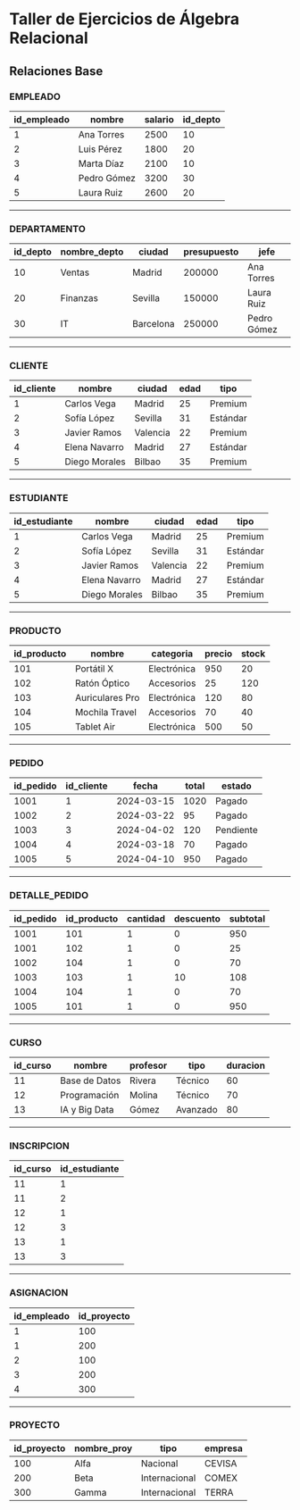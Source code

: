 # Taller de Ejercicios de Álgebra Relacional

## Relaciones Base

### EMPLEADO

| id_empleado | nombre     | salario | id_depto |
|--------------|------------|----------|-----------|
| 1 | Ana Torres  |2500 | 10 |
| 2 | Luis Pérez  |  1800 | 20 |
| 3 | Marta Díaz  | 2100 | 10 |
| 4 | Pedro Gómez |  3200 | 30 |
| 5 | Laura Ruiz  |  2600 | 20 |

---

### DEPARTAMENTO

| id_depto | nombre_depto | ciudad     | presupuesto | jefe |
|-----------|---------------|-------------|-------------|------|
| 10 | Ventas   | Madrid     | 200000 | Ana Torres |
| 20 | Finanzas | Sevilla    | 150000 | Laura Ruiz |
| 30 | IT       | Barcelona  | 250000 | Pedro Gómez |

---

### CLIENTE

| id_cliente | nombre       | ciudad     | edad | tipo |
|-------------|--------------|-------------|------|------|
| 1 | Carlos Vega   | Madrid     | 25 | Premium |
| 2 | Sofía López   | Sevilla    | 31 | Estándar |
| 3 | Javier Ramos  | Valencia   | 22 | Premium |
| 4 | Elena Navarro | Madrid     | 27 | Estándar |
| 5 | Diego Morales | Bilbao     | 35 | Premium |

---

### ESTUDIANTE

| id_estudiante | nombre       | ciudad     | edad | tipo |
|-------------|--------------|-------------|------|------|
| 1 | Carlos Vega   | Madrid     | 25 | Premium |
| 2 | Sofía López   | Sevilla    | 31 | Estándar |
| 3 | Javier Ramos  | Valencia   | 22 | Premium |
| 4 | Elena Navarro | Madrid     | 27 | Estándar |
| 5 | Diego Morales | Bilbao     | 35 | Premium |

---

### PRODUCTO

| id_producto | nombre       | categoria     | precio | stock |
|--------------|--------------|----------------|---------|--------|
| 101 | Portátil X      | Electrónica | 950 | 20 |
| 102 | Ratón Óptico    | Accesorios  | 25  | 120 |
| 103 | Auriculares Pro | Electrónica | 120 | 80 |
| 104 | Mochila Travel  | Accesorios  | 70  | 40 |
| 105 | Tablet Air      | Electrónica | 500 | 50 |

---

### PEDIDO

| id_pedido | id_cliente | fecha       | total | estado |
|------------|-------------|-------------|--------|---------|
| 1001 | 1 | 2024-03-15 | 1020 | Pagado |
| 1002 | 2 | 2024-03-22 | 95 | Pagado |
| 1003 | 3 | 2024-04-02 | 120 | Pendiente |
| 1004 | 4 | 2024-03-18 | 70 | Pagado |
| 1005 | 5 | 2024-04-10 | 950 | Pagado |

---

### DETALLE_PEDIDO

| id_pedido | id_producto | cantidad | descuento | subtotal |
|-------------|--------------|-----------|------------|------------|
| 1001 | 101 | 1 | 0 | 950 |
| 1001 | 102 | 1 | 0 | 25 |
| 1002 | 104 | 1 | 0 | 70 |
| 1003 | 103 | 1 | 10 | 108 |
| 1004 | 104 | 1 | 0 | 70 |
| 1005 | 101 | 1 | 0 | 950 |

---

### CURSO

| id_curso | nombre        | profesor | tipo          | duracion |
|-----------|----------------|-----------|----------------|-----------|
| 11 | Base de Datos  | Rivera | Técnico       | 60 |
| 12 | Programación   | Molina | Técnico       | 70 |
| 13 | IA y Big Data  | Gómez  | Avanzado      | 80 |

---

### INSCRIPCION

| id_curso | id_estudiante |
|-----------|----------------|
| 11 | 1 |
| 11 | 2 |
| 12 | 1 |
| 12 | 3 |
| 13 | 1 |
| 13 | 3 |

---

### ASIGNACION

| id_empleado | id_proyecto |
|--------------|--------------|
| 1 | 100 |
| 1 | 200 |
| 2 | 100 |
| 3 | 200 |
| 4 | 300 |

---

### PROYECTO

| id_proyecto | nombre_proy | tipo          | empresa|
|--------------|--------------|----------------|----------|
| 100 | Alfa     | Nacional      | CEVISA |
| 200 | Beta     | Internacional | COMEX |
| 300 | Gamma    | Internacional | TERRA |

